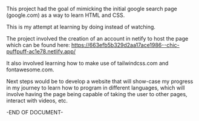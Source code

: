 This project had the goal of mimicking the initial google search page (google.com) as a way to learn HTML and CSS.

This is my attempt at learning by doing instead of watching.

The project involved the creation of an account in netify to host the page which can be found here: https://663efb5b329d2aa17ace1986--chic-puffpuff-ac1e78.netlify.app/

It also involved learning how to make use of tailwindcss.com and fontawesome.com.

Next steps would be to develop a website that will show-case my progress in my journey to learn how to program in different languages, which will involve having the page being capable of taking the user to other pages, interact with videos, etc.

-END OF DOCUMENT-
